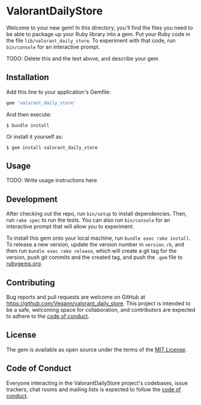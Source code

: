 # ValorantDailyStore

Welcome to your new gem! In this directory, you'll find the files you need to be able to package up your Ruby library into a gem. Put your Ruby code in the file `lib/valorant_daily_store`. To experiment with that code, run `bin/console` for an interactive prompt.

TODO: Delete this and the text above, and describe your gem

## Installation

Add this line to your application's Gemfile:

```ruby
gem 'valorant_daily_store'
```

And then execute:

    $ bundle install

Or install it yourself as:

    $ gem install valorant_daily_store

## Usage

TODO: Write usage instructions here

## Development

After checking out the repo, run `bin/setup` to install dependencies. Then, run `rake spec` to run the tests. You can also run `bin/console` for an interactive prompt that will allow you to experiment.

To install this gem onto your local machine, run `bundle exec rake install`. To release a new version, update the version number in `version.rb`, and then run `bundle exec rake release`, which will create a git tag for the version, push git commits and the created tag, and push the `.gem` file to [rubygems.org](https://rubygems.org).

## Contributing

Bug reports and pull requests are welcome on GitHub at https://github.com/Vegann/valorant_daily_store. This project is intended to be a safe, welcoming space for collaboration, and contributors are expected to adhere to the [code of conduct](https://github.com/Vegann/valorant_daily_store/blob/main/CODE_OF_CONDUCT.md).

## License

The gem is available as open source under the terms of the [MIT License](https://opensource.org/licenses/MIT).

## Code of Conduct

Everyone interacting in the ValorantDailyStore project's codebases, issue trackers, chat rooms and mailing lists is expected to follow the [code of conduct](https://github.com/Vegann/valorant_daily_store/blob/main/CODE_OF_CONDUCT.md).
